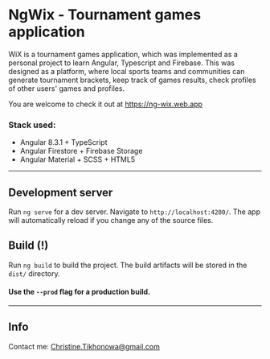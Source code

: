 # NgWix - Tournament games application

WiX is a tournament games application, which was implemented as a personal project to learn Angular, Typescript and Firebase.
This was designed as a platform, where local sports teams and communities can generate tournament brackets, keep track of games results, check profiles of other users' games and profiles.

You are welcome to check it out at https://ng-wix.web.app

### Stack used:

- Angular 8.3.1 + TypeScript
- Angular Firestore + Firebase Storage
- Angular Material + SCSS + HTML5

________________________________________________

## Development server

Run `ng serve` for a dev server. Navigate to `http://localhost:4200/`. The app will automatically reload if you change any of the source files.

## Build (!)

Run `ng build` to build the project. The build artifacts will be stored in the `dist/` directory. 
#### Use the `--prod` flag for a production build.


________________________________________________

## Info

Contact me: Christine.Tikhonowa@gmail.com
